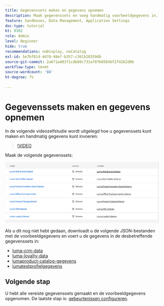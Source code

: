 ```yaml
---
title: Gegevenssets maken en gegevens opnemen
description: Maak gegevenssets en voeg handmatig voorbeeldgegevens in.
feature: Sandboxes, Data Management, Application Settings
doc-type: tutorial
kt: 9382
role: Admin
level: Beginner
hide: true
recommendations: noDisplay, noCatalog
exl-id: 5e7bf81d-4d70-48ef-b357-c361b28359db
source-git-commit: 2a671ad01f1cdb60c731a707b0584bf2f4262d9b
workflow-type: tm+mt
source-wordcount: '88'
ht-degree: 7%

---
```


# Gegevenssets maken en gegevens opnemen

In de volgende videozelfstudie wordt uitgelegd hoe u gegevenssets kunt maken en handmatig gegevens kunt invoeren:

>[!VIDEO](https://video.tv.adobe.com/v/334293?quality=12)

Maak de volgende gegevenssets:

![Gegevenssets maken](/help/tutorial-configure-a-training-sandbox/assets/datasets.png)

Als u dit nog niet hebt gedaan, downloadt u de volgende JSON-bestanden met de voorbeeldgegevens en voert u de gegevens in de desbetreffende gegevenssets in:

* [luma-crm-data](/help/tutorial-configure-a-training-sandbox/assets/luma-data/luma-crm-data.json)
* [luma-loyalty-data](/help/tutorial-configure-a-training-sandbox/assets/luma-data/luma-loyalty-data.json)
* [lumaproduct-catalog-gegevens](/help/tutorial-configure-a-training-sandbox/assets/luma-data/luma-product-catalog-data.json)
* [lumatestprofielgegevens](/help/tutorial-configure-a-training-sandbox/assets/luma-data/luma-test-profiles-data.json)

## Volgende stap

U hebt alle vereiste gegevenssets gemaakt en de voorbeeldgegevens opgenomen. De laatste stap is: [gebeurtenissen configureren](/help/tutorial-configure-a-training-sandbox/configure-events.md).
